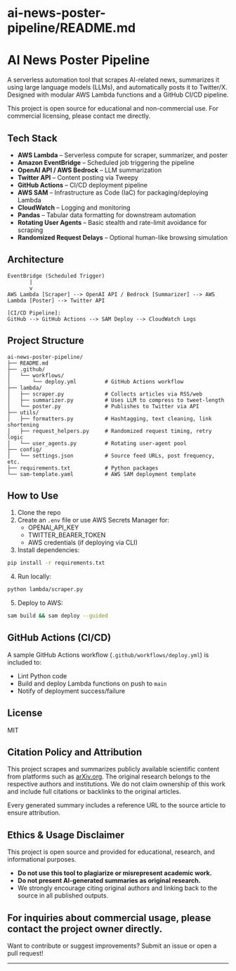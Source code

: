 # ai-news-poster-pipeline/README.md

# AI News Poster Pipeline

A serverless automation tool that scrapes AI-related news, summarizes it using large language models (LLMs), and automatically posts it to Twitter/X. Designed with modular AWS Lambda functions and a GitHub CI/CD pipeline.

This project is open source for educational and non-commercial use.  For commercial licensing, please contact me directly.

## Tech Stack
- **AWS Lambda** – Serverless compute for scraper, summarizer, and poster
- **Amazon EventBridge** – Scheduled job triggering the pipeline
- **OpenAI API / AWS Bedrock** – LLM summarization
- **Twitter API** – Content posting via Tweepy
- **GitHub Actions** – CI/CD deployment pipeline
- **AWS SAM** – Infrastructure as Code (IaC) for packaging/deploying Lambda
- **CloudWatch** – Logging and monitoring
- **Pandas** – Tabular data formatting for downstream automation
- **Rotating User Agents** – Basic stealth and rate-limit avoidance for scraping
- **Randomized Request Delays** – Optional human-like browsing simulation

## Architecture

```
EventBridge (Scheduled Trigger)
       |
       v
AWS Lambda [Scraper] --> OpenAI API / Bedrock [Summarizer] --> AWS Lambda [Poster] --> Twitter API

[CI/CD Pipeline]:
GitHub --> GitHub Actions --> SAM Deploy --> CloudWatch Logs
```

## Project Structure
```
ai-news-poster-pipeline/
├── README.md
├── .github/
│   └── workflows/
│       └── deploy.yml         # GitHub Actions workflow
├── lambda/
│   ├── scraper.py             # Collects articles via RSS/web
│   ├── summarizer.py          # Uses LLM to compress to tweet-length
│   └── poster.py              # Publishes to Twitter via API
├── utils/
│   ├── formatters.py          # Hashtagging, text cleaning, link shortening
│   ├── request_helpers.py     # Randomized request timing, retry logic
│   └── user_agents.py         # Rotating user-agent pool
├── config/
│   └── settings.json          # Source feed URLs, post frequency, etc.
├── requirements.txt           # Python packages
└── sam-template.yaml          # AWS SAM deployment template
```

## How to Use
1. Clone the repo
2. Create an `.env` file or use AWS Secrets Manager for:
   - OPENAI_API_KEY
   - TWITTER_BEARER_TOKEN
   - AWS credentials (if deploying via CLI)
3. Install dependencies:
```bash
pip install -r requirements.txt
```
4. Run locally:
```bash
python lambda/scraper.py
```
5. Deploy to AWS:
```bash
sam build && sam deploy --guided
```

## GitHub Actions (CI/CD)
A sample GitHub Actions workflow (`.github/workflows/deploy.yml`) is included to:
- Lint Python code
- Build and deploy Lambda functions on push to `main`
- Notify of deployment success/failure

## License
MIT

## Citation Policy and Attribution
This project scrapes and summarizes publicly available scientific content from platforms such as [arXiv.org](https://arxiv.org/). The original research belongs to the respective authors and institutions. We do not claim ownership of this work and include full citations or backlinks to the original articles.

Every generated summary includes a reference URL to the source article to ensure attribution.

## Ethics & Usage Disclaimer
This project is open source and provided for educational, research, and informational purposes.

- **Do not use this tool to plagiarize or misrepresent academic work.**
- **Do not present AI-generated summaries as original research.**
- We strongly encourage citing original authors and linking back to the source in all published outputs.

For inquiries about commercial usage, please contact the project owner directly.
---
Want to contribute or suggest improvements? Submit an issue or open a pull request!

---
